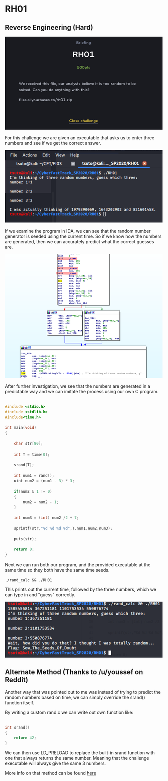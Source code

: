 # RH01
## Reverse Engineering (Hard)

![RH01](RH01.png)

For this challenge we are given an executable that asks us to enter three numbers and see if we get the correct answer.

![RH01](RH01_1.png)

If we examine the program in IDA, we can see that the random number generator is seeded using the current time. So if we know how the numbers are generated, then we can accurately predict what the correct guesses are.

![RH01](RH01_2.png)

After further investigation, we see that the numbers are generated in a predictable way and we can imitate the process using our own C program.

```c

#include <stdio.h> 
#include <stdlib.h> 
#include<time.h> 
  
int main(void) 
{ 

	char str[80];

	int T = time(0);

    srand(T); 
  
    int num1 = rand();
    uint num2 = (num1 - 3) * 3;
  
    if(num2 & 1 != 0)
    {
    	num2 = num2 - 1;
    }

    int num3 = (int) num2 /2 + 7;

    sprintf(str,"%d %d %d %d",T,num1,num2,num3);

    puts(str);
  
    return 0; 
} 

```

Next we can run both our program, and the provided executable at the same time so they both have the same time seeds.

`./rand_calc && ./RH01`

This prints out the current time, followed by the three numbers, which we can type in and "guess" correctly.

![RH01](RH01_3.png)

## Alternate Method (Thanks to /u/youssef on Reddit)

Another way that was pointed out to me was instead of trying to predict the random numbers based on time, we can simply override the srand() function itself.

By writing a custom rand.c we can write out own function like:

```c

int srand()
{
	return 42;
}
```

We can then use LD_PRELOAD to replace the built-in srand function with one that always returns the same number. Meaning that the challenge executable will always give the same 3 numbers.

More info on that method can be found [here](http://www.goldsborough.me/c/low-level/kernel/2016/08/29/16-48-53-the_-ld_preload-_trick/)
